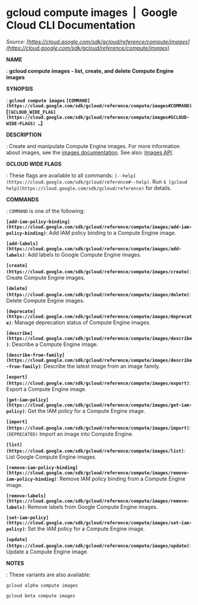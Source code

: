 # gcloud compute images  |  Google Cloud CLI Documentation

*Source: [https://cloud.google.com/sdk/gcloud/reference/compute/images](https://cloud.google.com/sdk/gcloud/reference/compute/images)*

**NAME**

: **gcloud compute images - list, create, and delete Compute Engine images**

**SYNOPSIS**

: **`gcloud compute images` `[COMMAND](https://cloud.google.com/sdk/gcloud/reference/compute/images#COMMAND)` [`[GCLOUD_WIDE_FLAG](https://cloud.google.com/sdk/gcloud/reference/compute/images#GCLOUD-WIDE-FLAGS) …`]**

**DESCRIPTION**

: Create and manipulate Compute Engine images.
For more information about images, see the [images documentation](https://cloud.google.com/compute/docs/images).
See also: [Images
API](https://cloud.google.com/compute/docs/reference/rest/v1/images).

**GCLOUD WIDE FLAGS**

: These flags are available to all commands: `[--help](https://cloud.google.com/sdk/gcloud/reference#--help)`.
Run `$ [gcloud help](https://cloud.google.com/sdk/gcloud/reference)` for details.

**COMMANDS**

: ``COMMAND`` is one of the following:

**`[add-iam-policy-binding](https://cloud.google.com/sdk/gcloud/reference/compute/images/add-iam-policy-binding)`**:
Add IAM policy binding to a Compute Engine image.

**`[add-labels](https://cloud.google.com/sdk/gcloud/reference/compute/images/add-labels)`**:
Add labels to Google Compute Engine images.

**`[create](https://cloud.google.com/sdk/gcloud/reference/compute/images/create)`**:
Create Compute Engine images.

**`[delete](https://cloud.google.com/sdk/gcloud/reference/compute/images/delete)`**:
Delete Compute Engine images.

**`[deprecate](https://cloud.google.com/sdk/gcloud/reference/compute/images/deprecate)`**:
Manage deprecation status of Compute Engine images.

**`[describe](https://cloud.google.com/sdk/gcloud/reference/compute/images/describe)`**:
Describe a Compute Engine image.

**`[describe-from-family](https://cloud.google.com/sdk/gcloud/reference/compute/images/describe-from-family)`**:
Describe the latest image from an image family.

**`[export](https://cloud.google.com/sdk/gcloud/reference/compute/images/export)`**:
Export a Compute Engine image.

**`[get-iam-policy](https://cloud.google.com/sdk/gcloud/reference/compute/images/get-iam-policy)`**:
Get the IAM policy for a Compute Engine image.

**`[import](https://cloud.google.com/sdk/gcloud/reference/compute/images/import)`**:
`(DEPRECATED)` Import an image into Compute Engine.

**`[list](https://cloud.google.com/sdk/gcloud/reference/compute/images/list)`**:
List Google Compute Engine images.

**`[remove-iam-policy-binding](https://cloud.google.com/sdk/gcloud/reference/compute/images/remove-iam-policy-binding)`**:
Remove IAM policy binding from a Compute Engine image.

**`[remove-labels](https://cloud.google.com/sdk/gcloud/reference/compute/images/remove-labels)`**:
Remove labels from Google Compute Engine images.

**`[set-iam-policy](https://cloud.google.com/sdk/gcloud/reference/compute/images/set-iam-policy)`**:
Set the IAM policy for a Compute Engine image.

**`[update](https://cloud.google.com/sdk/gcloud/reference/compute/images/update)`**:
Update a Compute Engine image.

**NOTES**

: These variants are also available:

```
gcloud alpha compute images
```

```
gcloud beta compute images
```